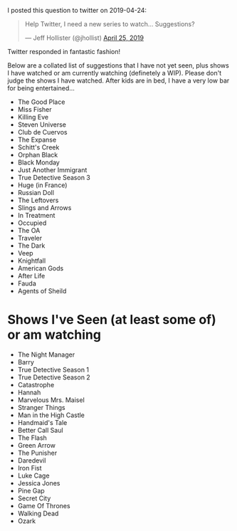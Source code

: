 I posted this question to twitter on 2019-04-24:

<blockquote class="twitter-tweet" data-lang="en"><p lang="en" dir="ltr">Help Twitter, I need a new series to watch...  Suggestions?</p>&mdash; Jeff Hollister (@jhollist) <a href="https://twitter.com/jhollist/status/1121203901682855942?ref_src=twsrc%5Etfw">April 25, 2019</a></blockquote>

Twitter responded in fantastic fashion!

Below are a collated list of suggestions that I have not yet seen, plus shows I have watched or am currently watching (definetely a WIP).  Please don't judge the shows I have watched.  After kids are in bed, I have a very low bar for being entertained...

- The Good Place
- Miss Fisher
- Killing Eve
- Steven Universe
- Club de Cuervos
- The Expanse
- Schitt's Creek
- Orphan Black
- Black Monday
- Just Another Immigrant
- True Detective Season 3
- Huge (in France)
- Russian Doll
- The Leftovers
- Slings and Arrows
- In Treatment
- Occupied
- The OA
- Traveler
- The Dark
- Veep
- Knightfall
- American Gods
- After Life
- Fauda
- Agents of Sheild

# Shows I've Seen (at least some of) or am watching
- The Night Manager
- Barry
- True Detective Season 1
- True Detective Season 2
- Catastrophe
- Hannah
- Marvelous Mrs. Maisel
- Stranger Things
- Man in the High Castle
- Handmaid's Tale
- Better Call Saul
- The Flash
- Green Arrow
- The Punisher
- Daredevil
- Iron Fist
- Luke Cage
- Jessica Jones
- Pine Gap
- Secret City
- Game Of Thrones
- Walking Dead
- Ozark
